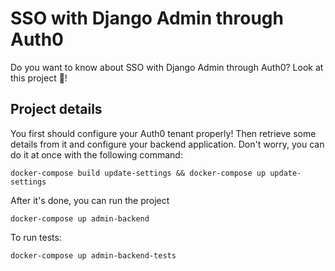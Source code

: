 # SSO with Django Admin through Auth0

Do you want to know about SSO with Django Admin through Auth0? Look at this project 👀!

## Project details

You first should configure your Auth0 tenant properly! Then retrieve some details from it and configure your backend application. Don't worry, you can do it at once with the following command:

    docker-compose build update-settings && docker-compose up update-settings

After it's done, you can run the project

    docker-compose up admin-backend

To run tests:

    docker-compose up admin-backend-tests

